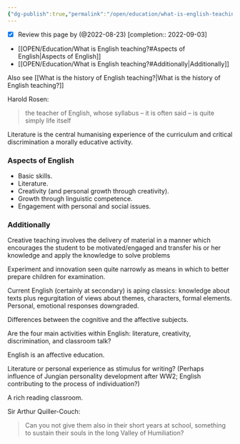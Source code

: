 ```yaml
---
{"dg-publish":true,"permalink":"/open/education/what-is-english-teaching/","dgHomeLink":true,"dgPassFrontmatter":false,"dgShowBacklinks":false,"dgShowLocalGraph":false,"dgShowInlineTitle":false}
---
```



- [x] Review this page by (@2022-08-23)
	 [completion:: 2022-09-03]
- [[OPEN/Education/What is English teaching?#Aspects of English|Aspects of English]]
- [[OPEN/Education/What is English teaching?#Additionally|Additionally]]


Also see [[What is the history of English teaching?|What is the history of English teaching?]]

Harold Rosen:

> the teacher of English, whose syllabus – it is often said – is quite simply life  itself


Literature is the central humanising experience of the curriculum and critical discrimination a morally educative activity.

### Aspects of English
- Basic skills.
- Literature.
- Creativity (and personal growth through creativity).
- Growth through linguistic competence.
- Engagement with personal and social issues.
  
### Additionally
  
  Creative teaching involves the delivery of material in a manner which encourages the student to be motivated/engaged and transfer his or her knowledge and apply the knowledge to solve problems 
  
  Experiment and innovation seen quite narrowly as means in which to better prepare children for examination.
  
  Current English (certainly at secondary) is aping classics: knowledge about texts plus regurgitation of views about themes, characters, formal elements. Personal, emotional responses downgraded.
  
  Differences between the cognitive and the affective subjects.
  
  Are the four main activities within English: literature, creativity, discrimination, and classroom talk?
  
  English is an affective education.
  
  Literature or personal experience as stimulus for writing? (Perhaps influence of Jungian personality development after WW2; English contributing to the process of individuation?)
  
  A rich reading classroom.
  
  Sir Arthur Quiller-Couch: 
  
  > Can you not give them also in their short years at school, something to sustain their souls in the long Valley of Humiliation?




